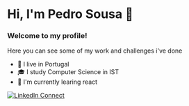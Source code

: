 # Hi, I'm Pedro Sousa 👋

### Welcome to my profile!

Here you can see some of my work and challenges i've done

- 📍 I live in Portugal
- 🎓 I study Computer Science in IST
- 🌱 I'm currently learing react

[![LinkedIn Connect](https://img.shields.io/badge/LinkedIn-Connect-blue)](https://www.linkedin.com/in/pedro-sousa-077372277/)

<!--
**pmasousa/pmasousa** is a ✨ _special_ ✨ repository because its `README.md` (this file) appears on your GitHub profile.

Here are some ideas to get you started:

- 🔭 I’m currently working on ...
- 🌱 I’m currently learning ...
- 👯 I’m looking to collaborate on ...
- 🤔 I’m looking for help with ...
- 💬 Ask me about ...
- 📫 How to reach me: ...
- 😄 Pronouns: ...
- ⚡ Fun fact: ...
-->

